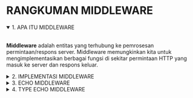 # RANGKUMAN MIDDLEWARE

<details open>
<summary>1. APA ITU MIDDLEWARE</summary>
<br>

**Middleware** adalah entitas yang terhubung ke pemrosesan permintaan/respons server. Middleware memungkinkan kita untuk mengimplementasikan berbagai fungsi di sekitar permintaan HTTP yang masuk ke server dan respons keluar.

</details>

<details>
<summary>2. IMPLEMENTASI MIDDLEWARE</summary>
<br>

`Http Request` → `LoggingMiddleware` → `SessionMiddleware` → `AuthMiddleware` → `CustomMiddleware` → `API Server`
<br>

Ketika Http Request sudah sampai ke API server setelah itu API Server akan mengembalikan atau meresponse resquest dari Http Request.
<br>

`API Server` → `CustomMiddleware` → `AuthMiddleware` → `SessionMiddleware` → `LoggingMiddleware` → `Http Response`

</details>

<details>
<summary>3. ECHO MIDDLEWARE</summary>
<br>

Kita bisa melihat Dokumentasi di website khusus di Echo Middleware [https://echo.labstack.com/middleware/](https://echo.labstack.com/middleware/)

<br>

## Setup Middleware Echo

**Echo#Pre() :**

Mengeksekusi sebelum router memproses ke request

- HTTPSRedirect
- HTTPSWWWRedirect
- WWWRedirect
- AddTrailingSlash
- MethodOverride
- Rewrite

**Echo#User() :**

Mengeksekusi setelah router memproses ke request dan memiliki full akses ke echo.Context API

- BodyLimit
- Logger
- Gzip
- Recover
- BasicAuth
- JWTAuth
- Secure
- CORS
- Static
</details>

<details>
<summary>4. TYPE ECHO MIDDLEWARE</summary>

<br>

```go
e :- echo.New()
e.Pre(middleware.HTTPSRedirect())
```

</details>
